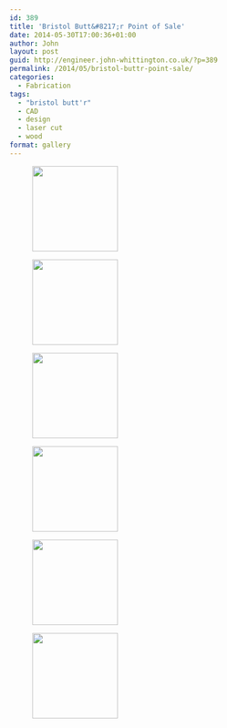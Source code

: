 ```yaml
---
id: 389
title: 'Bristol Butt&#8217;r Point of Sale'
date: 2014-05-30T17:00:36+01:00
author: John
layout: post
guid: http://engineer.john-whittington.co.uk/?p=389
permalink: /2014/05/bristol-buttr-point-sale/
categories:
  - Fabrication
tags:
  - "bristol butt'r"
  - CAD
  - design
  - laser cut
  - wood
format: gallery
---
```

<div id='gallery-6' class='gallery galleryid-389 gallery-columns-3 gallery-size-thumbnail'>
  <figure class='gallery-item'> 
  
  <div class='gallery-icon landscape'>
    <a href='http://localhost/2014/05/bristol-buttr-point-sale/img_0626/'><img width="150" height="150" src="/assets/img/uploads/2014/05/IMG_0626-e1401465666329-150x150.jpg" class="attachment-thumbnail size-thumbnail" alt="" loading="lazy" /></a>
  </div></figure><figure class='gallery-item'> 
  
  <div class='gallery-icon landscape'>
    <a href='http://localhost/2014/05/bristol-buttr-point-sale/img_0624/'><img width="150" height="150" src="/assets/img/uploads/2014/05/IMG_0624-150x150.jpg" class="attachment-thumbnail size-thumbnail" alt="" loading="lazy" /></a>
  </div></figure><figure class='gallery-item'> 
  
  <div class='gallery-icon landscape'>
    <a href='http://localhost/2014/05/bristol-buttr-point-sale/img_0625/'><img width="150" height="150" src="/assets/img/uploads/2014/05/IMG_0625-150x150.jpg" class="attachment-thumbnail size-thumbnail" alt="" loading="lazy" /></a>
  </div></figure><figure class='gallery-item'> 
  
  <div class='gallery-icon landscape'>
    <a href='http://localhost/2014/05/bristol-buttr-point-sale/img_0630/'><img width="150" height="150" src="/assets/img/uploads/2014/05/IMG_0630-150x150.jpg" class="attachment-thumbnail size-thumbnail" alt="" loading="lazy" /></a>
  </div></figure><figure class='gallery-item'> 
  
  <div class='gallery-icon landscape'>
    <a href='http://localhost/2014/05/bristol-buttr-point-sale/img_0629/'><img width="150" height="150" src="/assets/img/uploads/2014/05/IMG_0629-150x150.jpg" class="attachment-thumbnail size-thumbnail" alt="" loading="lazy" /></a>
  </div></figure><figure class='gallery-item'> 
  
  <div class='gallery-icon portrait'>
    <a href='http://localhost/2014/05/bristol-buttr-point-sale/img_0631/'><img width="150" height="150" src="/assets/img/uploads/2014/05/IMG_0631-150x150.jpg" class="attachment-thumbnail size-thumbnail" alt="" loading="lazy" /></a>
  </div></figure>
</div>